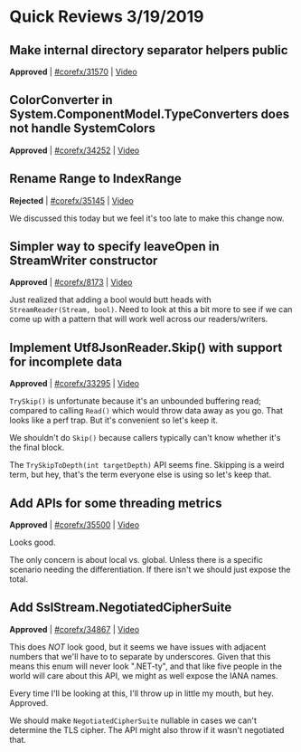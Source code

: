 # Quick Reviews 3/19/2019

## Make internal directory separator helpers public

**Approved** | [#corefx/31570](https://github.com/dotnet/corefx/issues/31570) | [Video](https://www.youtube.com/watch?v=vHqgsQ23GRg&t=0h0m0s)

## ColorConverter in System.ComponentModel.TypeConverters does not handle SystemColors

**Approved** | [#corefx/34252](https://github.com/dotnet/corefx/issues/34252) | [Video](https://www.youtube.com/watch?v=vHqgsQ23GRg&t=0h31m15s)

## Rename Range to IndexRange

**Rejected** | [#corefx/35145](https://github.com/dotnet/corefx/issues/35145#issuecomment-474491396) | [Video](https://www.youtube.com/watch?v=vHqgsQ23GRg&t=0h38m18s)

We discussed this today but we feel it's too late to make this change now.
## Simpler way to specify leaveOpen in StreamWriter constructor

**Approved** | [#corefx/8173](https://github.com/dotnet/corefx/issues/8173#issuecomment-474495698) | [Video](https://www.youtube.com/watch?v=vHqgsQ23GRg&t=0h42m48s)

Just realized that adding a bool would butt heads with `StreamReader(Stream, bool)`. Need to look at this a bit more to see if we can come up with a pattern that will work well across our readers/writers.
## Implement Utf8JsonReader.Skip() with support for incomplete data

**Approved** | [#corefx/33295](https://github.com/dotnet/corefx/issues/33295#issuecomment-474501111) | [Video](https://www.youtube.com/watch?v=vHqgsQ23GRg&t=0h48m7s)

`TrySkip()` is unfortunate because it's an unbounded buffering read; compared to calling `Read()` which would throw data away as you go. That looks like a perf trap. But it's convenient so let's keep it.

We shouldn't do `Skip()` because callers typically can't know whether it's the final block.

The `TrySkipToDepth(int targetDepth)` API seems fine. Skipping is a weird term, but hey, that's the term everyone else is using so let's keep that.
## Add APIs for some threading metrics

**Approved** | [#corefx/35500](https://github.com/dotnet/corefx/issues/35500#issuecomment-474513603) | [Video](https://www.youtube.com/watch?v=vHqgsQ23GRg&t=1h0m36s)

Looks good.

The only concern is about local vs. global. Unless there is a specific scenario needing the differentiation. If there isn't we should just expose the total.
## Add SslStream.NegotiatedCipherSuite

**Approved** | [#corefx/34867](https://github.com/dotnet/corefx/issues/34867#issuecomment-474516862) | [Video](https://www.youtube.com/watch?v=vHqgsQ23GRg&t=1h22m39s)

This does *NOT* look good, but it seems we have issues with adjacent numbers that we'll have to to separate by underscores. Given that this means this enum will never look ".NET-ty", and that like five people in the world will care about this API, we might as well expose the IANA names.

Every time I'll be looking at this, I'll throw up in little my mouth, but hey. Approved.

We should make `NegotiatedCipherSuite` nullable in cases we can't determine the TLS cipher. The API might also throw if it wasn't negotiated that.
